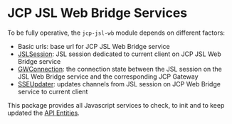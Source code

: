 # JCP JSL Web Bridge Services

To be fully operative, the ```jcp-jsl-wb``` module depends on different factors:

* Basic urls: base url for JCP JSL Web Bridge service
* [JSLSession](../../../src/jcp-jsl-wb/systems/services/JSLSession.js): JSL session dedicated to current client on JCP
  JSL Web Bridge service
* [GWConnection](../../../src/jcp-jsl-wb/systems/services/GWConnection.js): the connection state between the JSL session
  on the JSL Web Bridge service and the corresponding JCP Gateway
* [SSEUpdater](../../../src/jcp-jsl-wb/systems/services/SSEUpdater.js): updates channels from JSL session on JCP Web
  Bridge service to current client

This package provides all Javascript services to check, to init and to keep updated the [API Entities](api-entities.md).

